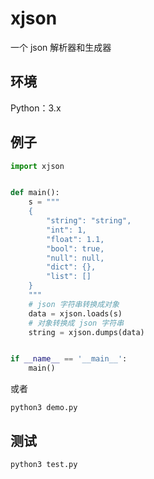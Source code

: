 # xjson
一个 json 解析器和生成器

## 环境
Python：3.x

## 例子
```python
import xjson


def main():
    s = """
    {
        "string": "string",
        "int": 1,
        "float": 1.1,
        "bool": true,
        "null": null,
        "dict": {},
        "list": []
    }
    """
    # json 字符串转换成对象
    data = xjson.loads(s)
    # 对象转换成 json 字符串
    string = xjson.dumps(data)


if __name__ == '__main__':
    main()
```
或者
```
python3 demo.py
```

## 测试
```
python3 test.py
```
